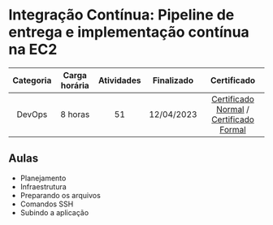 # Integração Contínua: Pipeline de entrega e implementação contínua na EC2

Categoria | Carga horária | Atividades | Finalizado | Certificado |
:-:|:-:|:-:|:-:|:-:|
DevOps | 8 horas | 51 | 12/04/2023 | [Certificado Normal](https://cursos.alura.com.br/certificate/a6740261-20ae-4d28-8d8e-062583fe6c94) / [Certificado Formal](https://cursos.alura.com.br/user/rodineicosta/course/integracao-continua-pipeline-entrega-implementacao-continua-ec2/formalCertificate)

## Aulas

- Planejamento
- Infraestrutura
- Preparando os arquivos
- Comandos SSH
- Subindo a aplicação
